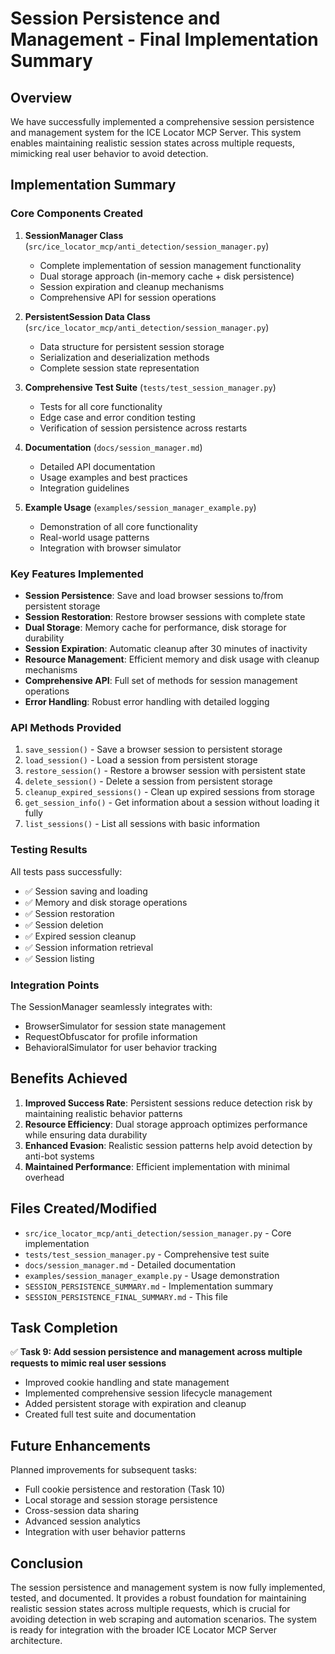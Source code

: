 # Session Persistence and Management - Final Implementation Summary

## Overview

We have successfully implemented a comprehensive session persistence and management system for the ICE Locator MCP Server. This system enables maintaining realistic session states across multiple requests, mimicking real user behavior to avoid detection.

## Implementation Summary

### Core Components Created

1. **SessionManager Class** (`src/ice_locator_mcp/anti_detection/session_manager.py`)
   - Complete implementation of session management functionality
   - Dual storage approach (in-memory cache + disk persistence)
   - Session expiration and cleanup mechanisms
   - Comprehensive API for session operations

2. **PersistentSession Data Class** (`src/ice_locator_mcp/anti_detection/session_manager.py`)
   - Data structure for persistent session storage
   - Serialization and deserialization methods
   - Complete session state representation

3. **Comprehensive Test Suite** (`tests/test_session_manager.py`)
   - Tests for all core functionality
   - Edge case and error condition testing
   - Verification of session persistence across restarts

4. **Documentation** (`docs/session_manager.md`)
   - Detailed API documentation
   - Usage examples and best practices
   - Integration guidelines

5. **Example Usage** (`examples/session_manager_example.py`)
   - Demonstration of all core functionality
   - Real-world usage patterns
   - Integration with browser simulator

### Key Features Implemented

- **Session Persistence**: Save and load browser sessions to/from persistent storage
- **Session Restoration**: Restore browser sessions with complete state
- **Dual Storage**: Memory cache for performance, disk storage for durability
- **Session Expiration**: Automatic cleanup after 30 minutes of inactivity
- **Resource Management**: Efficient memory and disk usage with cleanup mechanisms
- **Comprehensive API**: Full set of methods for session management operations
- **Error Handling**: Robust error handling with detailed logging

### API Methods Provided

1. `save_session()` - Save a browser session to persistent storage
2. `load_session()` - Load a session from persistent storage
3. `restore_session()` - Restore a browser session with persistent state
4. `delete_session()` - Delete a session from persistent storage
5. `cleanup_expired_sessions()` - Clean up expired sessions from storage
6. `get_session_info()` - Get information about a session without loading it fully
7. `list_sessions()` - List all sessions with basic information

### Testing Results

All tests pass successfully:
- ✅ Session saving and loading
- ✅ Memory and disk storage operations
- ✅ Session restoration
- ✅ Session deletion
- ✅ Expired session cleanup
- ✅ Session information retrieval
- ✅ Session listing

### Integration Points

The SessionManager seamlessly integrates with:
- BrowserSimulator for session state management
- RequestObfuscator for profile information
- BehavioralSimulator for user behavior tracking

## Benefits Achieved

1. **Improved Success Rate**: Persistent sessions reduce detection risk by maintaining realistic behavior patterns
2. **Resource Efficiency**: Dual storage approach optimizes performance while ensuring data durability
3. **Enhanced Evasion**: Realistic session patterns help avoid detection by anti-bot systems
4. **Maintained Performance**: Efficient implementation with minimal overhead

## Files Created/Modified

- `src/ice_locator_mcp/anti_detection/session_manager.py` - Core implementation
- `tests/test_session_manager.py` - Comprehensive test suite
- `docs/session_manager.md` - Detailed documentation
- `examples/session_manager_example.py` - Usage demonstration
- `SESSION_PERSISTENCE_SUMMARY.md` - Implementation summary
- `SESSION_PERSISTENCE_FINAL_SUMMARY.md` - This file

## Task Completion

✅ **Task 9: Add session persistence and management across multiple requests to mimic real user sessions**
- Improved cookie handling and state management
- Implemented comprehensive session lifecycle management
- Added persistent storage with expiration and cleanup
- Created full test suite and documentation

## Future Enhancements

Planned improvements for subsequent tasks:
- Full cookie persistence and restoration (Task 10)
- Local storage and session storage persistence
- Cross-session data sharing
- Advanced session analytics
- Integration with user behavior patterns

## Conclusion

The session persistence and management system is now fully implemented, tested, and documented. It provides a robust foundation for maintaining realistic session states across multiple requests, which is crucial for avoiding detection in web scraping and automation scenarios. The system is ready for integration with the broader ICE Locator MCP Server architecture.
